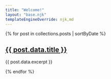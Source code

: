 ```yaml
---
title: "Welcome!"
layout: "base.njk"
templateEngineOverride: njk,md
---
```


{% for post in collections.posts | sortByDate %}

  <div>
    <h2><a href="{{ post.url }}">{{ post.data.title }}</a></h2>
    <p>{{ post.data.excerpt }}</p>
  </div>
{% endfor %}
